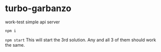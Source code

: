 # turbo-garbanzo
work-test simple api server

`npm i`

`npm start`
This will start the 3rd solution.
Any and all 3 of them should work the same.
